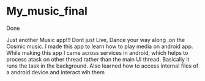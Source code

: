# My_music_final
Done


Just another Music app!!! Dont just Live, Dance your way along ,on the Cosmic music.
I made this app to learn how to play media on android app. While making this app I came across services in android, which helps to process atask on other thread rather than the main UI thread. Basically it runs the task in the background. Also learned how to access internal files of a android device and interact wih them
